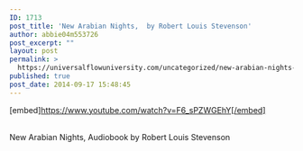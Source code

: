 ```yaml
---
ID: 1713
post_title: 'New Arabian Nights,  by Robert Louis Stevenson'
author: abbie04m553726
post_excerpt: ""
layout: post
permalink: >
  https://universalflowuniversity.com/uncategorized/new-arabian-nights-by-robert-louis-stevenson/
published: true
post_date: 2014-09-17 15:48:45
---
```

[embed]https://www.youtube.com/watch?v=F6_sPZWGEhY[/embed]</br></br>
<p>New Arabian Nights, Audiobook by Robert Louis Stevenson</p>